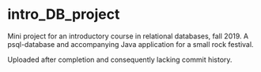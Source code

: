 # intro_DB_project

Mini project for an introductory course in relational databases, fall 2019.
A psql-database and accompanying Java application for a small rock festival.

Uploaded after completion and consequently lacking commit history. 
